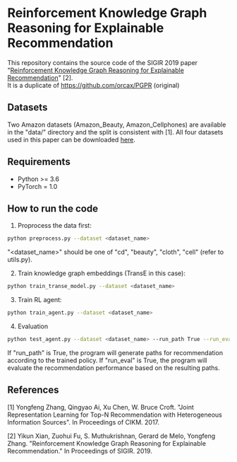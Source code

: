 # Reinforcement Knowledge Graph Reasoning for Explainable Recommendation
This repository contains the source code of the SIGIR 2019 paper "[Reinforcement Knowledge Graph Reasoning for Explainable Recommendation](https://arxiv.org/abs/1906.05237)" [2].
<br>
It is a duplicate of https://github.com/orcax/PGPR (original)

## Datasets
Two Amazon datasets (Amazon_Beauty, Amazon_Cellphones) are available in the "data/" directory and the split is consistent with [1].
All four datasets used in this paper can be downloaded [here](https://drive.google.com/uc?export=download&confirm=Tiux&id=1CL4Pjumj9d7fUDQb1_leIMOot73kVxKB).

## Requirements
- Python >= 3.6
- PyTorch = 1.0


## How to run the code
1. Proprocess the data first:
```bash
python preprocess.py --dataset <dataset_name>
```
"<dataset_name>" should be one of "cd", "beauty", "cloth", "cell" (refer to utils.py).

2. Train knowledge graph embeddings (TransE in this case):
```bash
python train_transe_model.py --dataset <dataset_name>
```

3. Train RL agent:
```bash
python train_agent.py --dataset <dataset_name>
```

4. Evaluation
```bash
python test_agent.py --dataset <dataset_name> --run_path True --run_eval True
```
If "run_path" is True, the program will generate paths for recommendation according to the trained policy.
If "run_eval" is True, the program will evaluate the recommendation performance based on the resulting paths.

## References
[1] Yongfeng Zhang, Qingyao Ai, Xu Chen, W. Bruce Croft. "Joint Representation Learning for Top-N Recommendation with Heterogeneous Information Sources". In Proceedings of CIKM. 2017.

[2] Yikun Xian, Zuohui Fu, S. Muthukrishnan, Gerard de Melo, Yongfeng Zhang. "Reinforcement Knowledge Graph Reasoning for Explainable Recommendation." In Proceedings of SIGIR. 2019.
